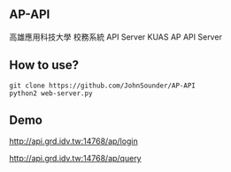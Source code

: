 AP-API
---
高雄應用科技大學 校務系統 API Server
KUAS AP API Server


How to use?
---
    git clone https://github.com/JohnSounder/AP-API
    python2 web-server.py


Demo
---
http://api.grd.idv.tw:14768/ap/login

http://api.grd.idv.tw:14768/ap/query

